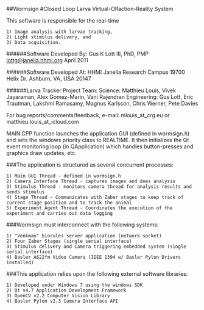 ##Wormsign
    #Closed Loop Larva Virtual-Olfaction-Reality System

This software is responsible for the real-time 

    1) Image analysis with larvae tracking,
    2) Light stimulus delivery, and 
    3) Data acquisition.

######Software Developed By:
Gus K Lott III, PhD, PMP
lottg@janelia.hhmi.org
April 2011

######Software Developed At:
HHMI Janelia Research Campus
19700 Helix Dr.
Ashburn, VA, USA 20147

######Larva Tracker Project Team:
Science: Matthieu Louis, Vivek Jayaraman, Alex Gomez-Marin, Vani Rajendran
Engineering: Gus Lott, Eric Trautman, Lakshmi Ramasamy, Magnus Karlsson, Chris Werner, Pete Davies

For bug reports/comments/feedback, e-mail: mlouis_at_crg.eu or matthieu.louis_at_icloud.com

MAIN.CPP function launches the application GUI (defined in wormsign.h) and sets the windows priority class to REALTIME.  It then initializes the Qt event monitoring loop (in QApplication) which handles button-presses and graphics draw updates, etc.

###The application is structured as several concurrent processes:

    1) Main GUI Thread - defined in wormsign.h
    2) Camera Interface Thread - captures images and does analysis
    3) Stimulus Thread - monitors camera thread for analysis results and sends stimulus
    4) Stage Thread - Communicates with Zaber stages to keep track of current stage position and to track the animal
    5) Experiment Agent Thread - Coordinates the execution of the experiment and carries out data logging

###Wormsign must interconnect with the following systems:

    1) "Venkman" biorules server application (network socket)
    2) Four Zaber Stages (single serial interface)
    3) Stimulus delivery and Camera triggering embedded system (single serial interface)
    4) Basler A622fm Video Camera (IEEE 1394 w/ Basler Pylon Drivers installed)

###This application relies upon the following external software libraries:

    1) Developed under Windows 7 using the windows SDK
    2) Qt v4.7 Application Development Framework
    3) OpenCV v2.2 Computer Vision Library
    4) Basler Pylon v2.3 Camera Interface API

